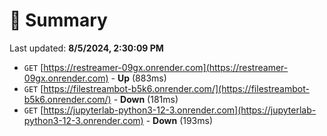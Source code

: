 # 📖 Summary
Last updated: **8/5/2024, 2:30:09 PM**

- `GET` [https://restreamer-09gx.onrender.com](https://restreamer-09gx.onrender.com) - **Up** (883ms)
- `GET` [https://filestreambot-b5k6.onrender.com/](https://filestreambot-b5k6.onrender.com/) - **Down** (181ms)
- `GET` [https://jupyterlab-python3-12-3.onrender.com](https://jupyterlab-python3-12-3.onrender.com) - **Down** (193ms)
